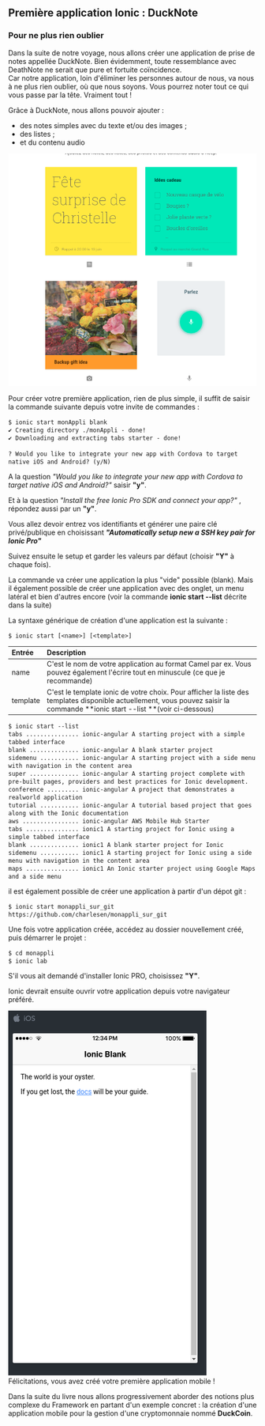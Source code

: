 ## Première application Ionic : DuckNote

### Pour ne plus rien oublier

Dans la suite de notre voyage, nous allons créer une application de prise de notes appellée DuckNote. Bien évidemment, toute ressemblance avec DeathNote ne serait que pure et fortuite coïncidence.  
Car notre application, loin d'éliminer les personnes autour de nous, va nous à ne plus rien oublier, où que nous soyons. Vous pourrez noter tout ce qui vous passe par la tête. Vraiment tout !

Grâce à DuckNote, nous allons pouvoir ajouter :

* des notes simples avec du texte et/ou des images ;
* des listes ;
* et du contenu audio

![](/assets/screen_ducknotes_1.png)

Pour créer votre première application, rien de plus simple, il suffit de saisir la commande suivante depuis votre invite de commandes :

```
$ ionic start monAppli blank
✔ Creating directory ./monAppli - done!
✔ Downloading and extracting tabs starter - done!

? Would you like to integrate your new app with Cordova to target native iOS and Android? (y/N)
```

A la question _"Would you like to integrate your new app with Cordova to target native iOS and Android?"_ saisir **"y"**.

Et à la question _"Install the free Ionic Pro SDK and connect your app?"_ , répondez aussi par un **"y"**.

Vous allez devoir entrez vos identifiants et générer une paire clé privé/publique en choisissant _**"Automatically setup new a SSH key pair for Ionic Pro"**_

Suivez ensuite le setup et garder les valeurs par défaut \(choisir **"Y"** à chaque fois\).

La commande va créer une application la plus "vide" possible \(blank\). Mais il également possible de créer une application avec des onglet, un menu latéral et bien d'autres encore \(voir la commande **ionic start --list** décrite dans la suite\)

La syntaxe générique de création d'une application est la suivante :

```
$ ionic start [<name>] [<template>]
```

| Entrée | Description |
| :--- | :--- |
| name | C'est le nom de votre application au format Camel par ex. Vous pouvez également l'écrire tout en minuscule \(ce que je recommande\) |
| template | C'est le template ionic de votre choix. Pour afficher la liste des templates disponible actuellement, vous pouvez saisir la commande **ionic start --list **\(voir ci-dessous\) |

```
$ ionic start --list
tabs ............... ionic-angular A starting project with a simple tabbed interface
blank .............. ionic-angular A blank starter project
sidemenu ........... ionic-angular A starting project with a side menu with navigation in the content area
super .............. ionic-angular A starting project complete with pre-built pages, providers and best practices for Ionic development.
conference ......... ionic-angular A project that demonstrates a realworld application
tutorial ........... ionic-angular A tutorial based project that goes along with the Ionic documentation
aws ................ ionic-angular AWS Mobile Hub Starter
tabs ............... ionic1 A starting project for Ionic using a simple tabbed interface
blank .............. ionic1 A blank starter project for Ionic
sidemenu ........... ionic1 A starting project for Ionic using a side menu with navigation in the content area
maps ............... ionic1 An Ionic starter project using Google Maps and a side menu
```

il est également possible de créer une application à partir d'un dépot git :

```
$ ionic start monappli_sur_git https://github.com/charlesen/monappli_sur_git
```

Une fois votre application créée, accédez au dossier nouvellement créé, puis démarrer le projet :

```
$ cd monappli
$ ionic lab
```

S'il vous ait demandé d'installer Ionic PRO, choisissez **"Y"**.

Ionic devrait ensuite ouvrir votre application depuis votre navigateur préféré.

![](/assets/ionic_mon_appli_1.png)  
Félicitations, vous avez créé votre première application mobile !

Dans la suite du livre nous allons progressivement aborder des notions plus complexe du Framework en partant d'un exemple concret : la création d'une application mobile pour la gestion d'une cryptomonnaie nommé **DuckCoin**.

